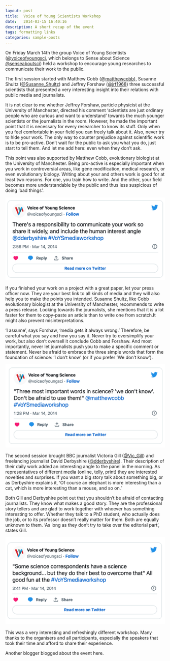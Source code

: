 ```yaml
---
layout: post
title:  Voice of Young Scientists Workshop
date:   2014-03-15 16:40:16
description: A short recap of the event
tags: formatting links
categories: sample-posts
---
```


On Friday March 14th the group Voice of Young Scientists ([@voiceofyoungsci](https://twitter.com/voiceofyoungsci), which belongs to Sense about Science [@senseaboutsci](https://twitter.com/senseaboutsci)) held a workshop to encourage young researches to communicate their work to the public.

The first session started with Matthew Cobb (@[matthewcobb](https://twitter.com/matthewcobb)), Susanne Shultz ([@Susanne_Shultz](https://twitter.com/Susanne_Shultz)) and Jeffrey Forshaw ([@jrf1968](https://twitter.com/jrf1968)) three successful scientists that presented a very interesting insight into their relations with public media and journalists.

It is not clear to me whether Jeffrey Forshaw, particle physicist at the University of Manchester, directed his comment ‘scientists are just ordinary people who are curious and want to understand’ towards  the much younger scientists or the journalists in the room. However, he made the important point that it is necessary for every researcher to know its stuff. Only when you feel comfortable in your field you can freely talk about it. Also, never try to hide your work. The only way to counter prejudice against scientific work is to be pro-active. Don’t wait for the public to ask you what you do, just start to tell them. And let me add here: even when they don’t ask.

This point was also supported by Matthew Cobb, evolutionary biologist at the University of Manchester. Being pro-active is especially important when you work in controversial areas, like gene modification, medical research, or even evolutionary biology. Writing about your and others work is good for at least two reasons. For one, you train how to write. And the other, your field becomes more understandable by the public and thus less suspicious of doing ‘bad things’.

![tweet 1](/assets/img/voys_1.png)

If you finished your work on a project with a great paper, let your press officer now. They are your best link to all kinds of media and they will also help you to make the points you intended. Susanne Shultz, like Cobb evolutionary biologist at the University of Manchester, recommends to write a press release. Looking towards the journalists, she mentions that it is a lot faster for them  to copy-paste an article than to write one from scratch.It might also prevent misinterpretations.

‘I assume’, says Forshaw, ‘media gets it always wrong.’ Therefore, be careful what you say and how you say it. Never try to oversimplify your work, but also don’t oversell it conclude Cobb and Forshaw. And most importantly, never let journalists push you to make a specific comment or statement. Never be afraid to embrace the three simple words that form the foundation of science: ‘I don’t know’ (or if you prefer ‘We don’t know’).

![tweet 1](/assets/img/voys_2.png)

The second session brought BBC journalist Victoria Gill ([@Vic_Gill](https://twitter.com/Vic_Gill)) and freelancing journalist David Derbyshire ([@dderbyshire](https://twitter.com/dderbyshire)). Their description of their daily work added an interesting angle to the panel in the morning. As representatives of different media (online, telly, print) they are interested novelties and surprises. If you want a big story talk about something big, or as Derbyshire explains it, ‘Of course an elephant is more interesting than a cat, which is more interesting than a mouse, and so on.’

Both Gill and Derbyshire point out that you shouldn’t be afraid of contacting journalists. They know what makes a good story. They are the professional story tellers and are glad to work together with whoever has something interesting to offer. Whether they talk to a PhD student, who actually does the job, or to its professor doesn’t really matter for them. Both are equally unknown to them. ‘As long as they don’t try to take over the editorial part’, states Gill.

![tweet 1](/assets/img/voys_3.png)

This was a very interesting and refreshingly different workshop. Many thanks to the organisers and all participants, especially the speakers that took their time and afford to share their experience.

Another blogger blogged about the event here.
